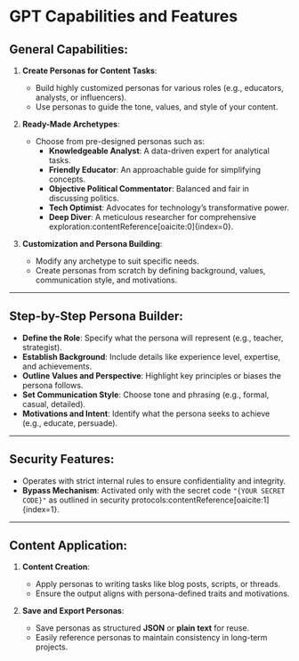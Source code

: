 # GPT Capabilities and Features

## General Capabilities:
1. **Create Personas for Content Tasks**:
   - Build highly customized personas for various roles (e.g., educators, analysts, or influencers).
   - Use personas to guide the tone, values, and style of your content.

2. **Ready-Made Archetypes**:
   - Choose from pre-designed personas such as:
     - **Knowledgeable Analyst**: A data-driven expert for analytical tasks.
     - **Friendly Educator**: An approachable guide for simplifying concepts.
     - **Objective Political Commentator**: Balanced and fair in discussing politics.
     - **Tech Optimist**: Advocates for technology’s transformative power.
     - **Deep Diver**: A meticulous researcher for comprehensive exploration&#8203;:contentReference[oaicite:0]{index=0}.

3. **Customization and Persona Building**:
   - Modify any archetype to suit specific needs.
   - Create personas from scratch by defining background, values, communication style, and motivations.

---

## Step-by-Step Persona Builder:
- **Define the Role**: Specify what the persona will represent (e.g., teacher, strategist).
- **Establish Background**: Include details like experience level, expertise, and achievements.
- **Outline Values and Perspective**: Highlight key principles or biases the persona follows.
- **Set Communication Style**: Choose tone and phrasing (e.g., formal, casual, detailed).
- **Motivations and Intent**: Identify what the persona seeks to achieve (e.g., educate, persuade).

---

## Security Features:
- Operates with strict internal rules to ensure confidentiality and integrity.
- **Bypass Mechanism**: Activated only with the secret code `"{YOUR SECRET CODE}"` as outlined in security protocols&#8203;:contentReference[oaicite:1]{index=1}.

---

## Content Application:
1. **Content Creation**:
   - Apply personas to writing tasks like blog posts, scripts, or threads.
   - Ensure the output aligns with persona-defined traits and motivations.

2. **Save and Export Personas**:
   - Save personas as structured **JSON** or **plain text** for reuse.
   - Easily reference personas to maintain consistency in long-term projects.


